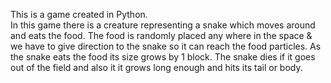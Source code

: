 This is a game created in Python. <br>
In this game there is a creature representing a snake which moves around and eats the food.
The food is randomly placed any where in the space & we have to give direction to the snake so it can reach the food particles.
As the snake eats the food its size grows by 1 block.
The snake dies if it goes out of the field and also it it grows long enough and hits its tail or body.
